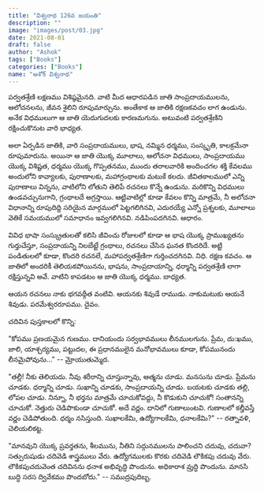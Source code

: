 ```yaml
---
title: "విశ్వనాథ 126వ జయంతి"
description: ""
image: "images/post/03.jpg"
date: 2021-08-01
draft: false
author: "Ashok"
tags: ["Books"]
categories: ["Books"]
name: "అశోక్ విశ్వనాథ"
---
```


పర్వతశ్రేణి లక్షణము విశిష్ఠమైనది. వాటి మీద ఆధారపడిన జాతి సాంప్రదాయములను, ఆలోచనలను, జీవన శైలిని రూపుమార్చును. అంతేకాక ఆ జాతికి రక్షణకవచం లాగ ఉండును. అనేక విధములుగా ఆ జాతి యెదుగుదలకు కారణమగును. అటువంటి పర్వతశ్రేణిని రక్షించుకొనుట వారి భాధ్యత.

అలా ఏర్పడిన జాతికి, వారి సంప్రదాయములు, భాష, నమ్మిన ధర్మము, సంస్కృతి, కాలక్రమేనా రూపుమారును. అయినా ఆ జాతి యొక్క మూలాలు, ఆలోచనా విధములు, సాంప్రదాయము యొక్క విశిష్టత, ధర్మము యొక్క గొప్పతనము, ముందు తరాలవారికి అందించగల శక్తి కేవలము అందులోని  కావ్యాలకు, పురాణాలకు, మహాగ్రంథాలకు మటుకే కలదు. జీవితకాలములో  ఎన్ని పురాణాలు విన్నను, వాటిలోని లోతుని తెలిపే రచనలు కొన్నే ఉండును. మరికొన్ని విధములు ఉండవచ్చునుగాని, గ్రంథాలదే అగ్రస్తాయి. ఆట్టివాటిల్లో కూడా కేవలం కొన్ని మాత్రమే, నీ అలోచనా విధానాన్ని రూపుదిద్ది సరియైన మార్గములో పెట్టగలిగినవి, ఎదురయ్యే ఎన్నో ప్రశ్నలకు, మూలాలు వెతికే సమయములో సమాధానం ఇవ్వగలిగినవి. నడిపింపదగినవి. ఆధారం.

వివిధ భాషా సంస్క్రుతులతో కలిసి జీవించు రోజులలో కూడా ఆ భాష యొక్క ప్రాముఖ్యతను గుర్తుచేస్తూ, సంప్రదాయన్ని నిలబేట్టే గ్రంథాలు, రచనలు చేసిన ఘనత కొందరిదే. అట్టి పండితులలో కూడా, కొందరి రచనలే, మహాపర్వతశ్రేణిగా గుర్తించదగినవి. నిధి. రక్షణ కవచం. ఆ జాతిలో అందరికీ తెలియకపోయినను, భాషను, సాంప్రదాయాన్ని, ధర్మాన్ని పర్వతశ్రేణి లాగా రక్షిస్తున్నవి అవే. వాటిని కాపడటం ఆ జాతి యొక్క ధర్మము. బాధ్యత.

ఆయన రచనలు నాకు భగవథ్గీత వంటివి. ఆయనకు శివుడే రాముడు. నాకుమటుకు ఆయనే శివుడు. పరమేశ్వరరూపము. దైవం.

చదివిన పుస్తకాలలో కొన్ని:

"కోపము ప్రణయమైన గుణము. దానియందు సర్వభావములు లీనములగును. ప్రేమ, దు:ఖము, జాలి, యాశ్చర్యము,  పట్టుదల, ఈ ప్రధానములైన   మనోభావములు  కూడా, కోపమునందు లీనమైపోవును..." -- మ్రోయుతుమ్మెద.  

"తల్లీ! నీకు తెలియదు. నీవు శరీరాన్ని  చూస్తున్నావు, ఆత్మను చూడు.   మనసును చూడు.  ప్రేమను చూడకు. ధర్మాన్ని చూడు. సుఖాన్ని  చూడకు, సాంప్రదాయన్ని చూడు. బయటకు చూడకు  తల్లి, లోపల చూడు. నిన్నూ,  నీ భర్తను మాత్రమే  చూచుకోవద్దు, నీ కొడుకుని చూచుకో! సంతానన్ని చూచుకో. నెత్తురు చెడిపొకుండా చూచుకో. అదే వర్ణం. దానిలో గుణాలుంటవి. గుణాలలో కల్తీవస్తే వర్ణం చెడిపోతుంది. ధర్మం నసిస్తుంది. సుఖాలకేమి,   ఉద్యోగాలకేమి, ధనాలకేమి?" -- రత్నావళి, చెలియలికట్ట.

"మానవుని యొక్క ప్రవర్తతను, శీలమును, నీతిని సద్గునములను పాలించని చదువు, చదువా? సత్పురుషుడు చదివెడి శాస్త్రములు వేరు. ఉద్యోగములకు కొరకు చదివెడి లౌకికపు చదువు వేరు. లౌకికపుచదువెంత చదివినను ధనాశ అభివృద్ధి పొందును. అధికారాశ వ్రుద్ధి పొందును. మానసి బుద్ధి సరస ద్వివేకము పొందబోదు." -- సముద్రపుదిబ్బ.
